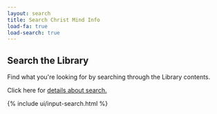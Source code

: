 ```yaml
---
layout: search
title: Search Christ Mind Info
load-fa: true
load-search: true
---
```


## Search the Library

Find what you're looking for by searching through the Library contents.

<i class="fa fa-search"></i> Click here for
<a href="/about/search/">
details about search.
</a>

<div id="search-message"></div>
<div class="search-wrapper">
  {% include ui/input-search.html %}
</div>
<div id="search-results" class="items_found"></div>


